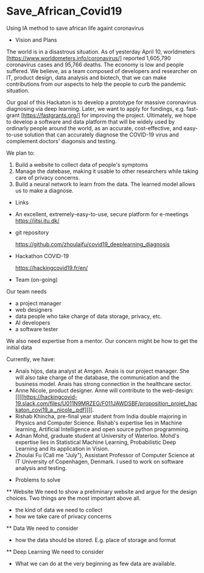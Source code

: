 # Save_African_Covid19
Using IA method to save african life againt coronavirus 

* Vision and Plans

The world is in a disastrous situation.  As of yesterday April 10,
worldmeters [https://www.worldometers.info/coronavirus/] reported
1,605,790 coronavirus cases and 95,766 deaths.  The economy is low and
people suffered. We believe, as a team composed of developers and
researcher on IT, product design, data analysis and biotech, that we
can make contributions from our aspects to help the people to curb the
pandemic situation.

Our goal of this Hackaton is to develop a prototype for massive
coronavirus diagnosing via deep learning. Later, we want to apply for
fundings, e.g. fast-grant [https://fastgrants.org/] for improving the
project.  Ultimately, we hope to develop a software and data platform
that will be widely used by ordinarly people around the world, as an
accurate, cost-effective, and easy-to-use solution that can accurately
diagnose the COVID-19 virus and complement doctors' diagonsis and
testing.

We plan to:

1. Build a website to collect data of people's symptoms
2. Manage the datebase, making it usable to other researchers while
   taking care of privacy concerns.
3. Build a neural network to learn from the data. The learned model
   allows us to make a diagnose.





* Links

- An excellent, extremely-easy-to-use, secure platform for e-meetings
  https://jitsi.itu.dk/

- git repository

  https://github.com/zhoulaifu/covid19_deeplearning_diagnosis

- Hackathon COVID-19

  https://hackingcovid19.fr/en/



* Team (on-going)

Our team needs
- a project manager 
- web designers 
- data people who take charge of data storage, privacy, etc.
- AI developers
- a software tester 

We also need expertise from a mentor. Our concern might be how to get
the initial data

Currently, we have:

- Anaïs hijos, data analyst at Amgen. Anais is our project
  manager. She will also take charge of the database, the
  communication and the business
model. Anais has strong connection in the healthcare sector.
- Anne Nicole, product designer. Anne will contribute to the
  web-design:
[[[[https://hackingcovid-19.slack.com/files/U011N9MRZEG/F011JAWDSBF/proposition_projet_hackaton_covi19_a._nicole_.pdf]]]].
- Rishab Khincha, pre-final year student from India double majoring in
  Physics and Computer Science.  Rishab's expertise lies in Machine
  learning, Artificial Intelligence and open source python
  programming.
- Adnan Mohd, graduate student at University of Waterloo. Mohd's
  expertise lies in Statistical Machine Learning, Probabilistic Deep
  Learning and its
application in Vision. 
- Zhoulai Fu (Call me "July"), Assistant Professor of Computer Science
  at IT University of Copenhagen, Denmark. I used to work on software
  analysis and testing.



* Problems to solve

** Website
We need to show a preliminary website and argue for the design
choices. Two things are the most important above all.
-  the kind of data we need to collect
-  how we take care of privacy concerns

** Data
We need to consider 
- how the data should be stored. E.g. place of storage and format

** Deep Learning
We need to consider
- What we can do at the very beginning as few data are available.

